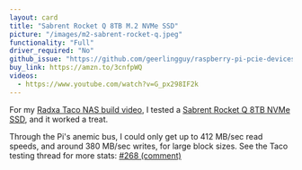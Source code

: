 ```yaml
---
layout: card
title: "Sabrent Rocket Q 8TB M.2 NVMe SSD"
picture: "/images/m2-sabrent-rocket-q.jpeg"
functionality: "Full"
driver_required: "No"
github_issue: "https://github.com/geerlingguy/raspberry-pi-pcie-devices/issues/316"
buy_link: https://amzn.to/3cnfpWQ
videos:
  - https://www.youtube.com/watch?v=G_px298IF2k
---
```

For my [Radxa Taco NAS build video](https://www.youtube.com/watch?v=G_px298IF2k), I tested a [Sabrent Rocket Q 8TB NVMe SSD](https://amzn.to/3cnfpWQ), and it worked a treat.

Through the Pi's anemic bus, I could only get up to 412 MB/sec read speeds, and around 380 MB/sec writes, for large block sizes. See the Taco testing thread for more stats: [#268 (comment)](https://github.com/geerlingguy/raspberry-pi-pcie-devices/issues/268#issuecomment-965750980)
